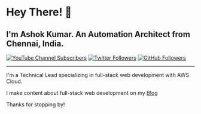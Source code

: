 <!-- - 👋 Hi, I’m @ashokkumar-am
- 👀 I’m interested in ...
- 🌱 I’m currently learning ...
- 💞️ I’m looking to collaborate on ...
- 📫 How to reach me ...
 -->

# Hey There! 👋

## I'm Ashok Kumar.     An Automation Architect from Chennai, India.


[![YouTube Channel Subscribers](https://img.shields.io/youtube/channel/subscribers/UCZA4jFtSTz8tfaBaOAkMauw?label=YouTube%20Subscribers!&style=social)](https://www.youtube.com/channel/UCZA4jFtSTz8tfaBaOAkMauw?sub_confirmation=1)
[![Twitter Followers](https://img.shields.io/twitter/follow/ashokkumaram?label=Twitter%20Followers!&style=social)](https://twitter.com/intent/follow?screen_name=ashokkumaram)
[![GitHub Followers](https://img.shields.io/github/followers/ashokkumar-am?label=GitHub%20Followers!&style=social)](https://github.com/ashokkumar-am)

---

I'm a Technical Lead specializing in full-stack web development with AWS Cloud.

I make content about full-stack web development on my [Blog](https://google.com/) 

Thanks for stopping by!
<!---
ashokkumar-am/ashokkumar-am is a ✨ special ✨ repository because its `README.md` (this file) appears on your GitHub profile.
You can click the Preview link to take a look at your changes.
--->
